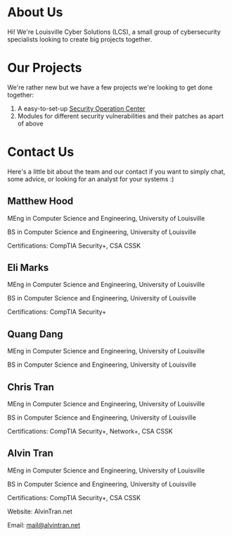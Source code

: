 # About Us
Hi! We're Louisville Cyber Solutions (LCS), a small group of cybersecurity specialists looking to create big projects together.
# Our Projects
We're rather new but we have a few projects we're looking to get done together:

1. A easy-to-set-up [Security Operation Center](https://louisville-cyber-solutions.github.io/SOC/)
2. Modules for different security vulnerabilities and their patches as apart of above 

# Contact Us
Here's a little bit about the team and our contact if you want to simply chat, some advice, or looking for an analyst for your systems :)

## Matthew Hood
MEng in Computer Science and Engineering, University of Louisville

BS in Computer Science and Engineering, University of Louisville

Certifications: CompTIA Security+, CSA CSSK

## Eli Marks
MEng in Computer Science and Engineering, University of Louisville

BS in Computer Science and Engineering, University of Louisville

Certifications: CompTIA Security+

## Quang Dang
MEng in Computer Science and Engineering, University of Louisville

BS in Computer Science and Engineering, University of Louisville

## Chris Tran
MEng in Computer Science and Engineering, University of Louisville

BS in Computer Science and Engineering, University of Louisville

Certifications: CompTIA Security+, Network+, CSA CSSK

## Alvin Tran
MEng in Computer Science and Engineering, University of Louisville

BS in Computer Science and Engineering, University of Louisville

Certifications: CompTIA Security+, CSA CSSK

Website: AlvinTran.net

Email: mail@alvintran.net
